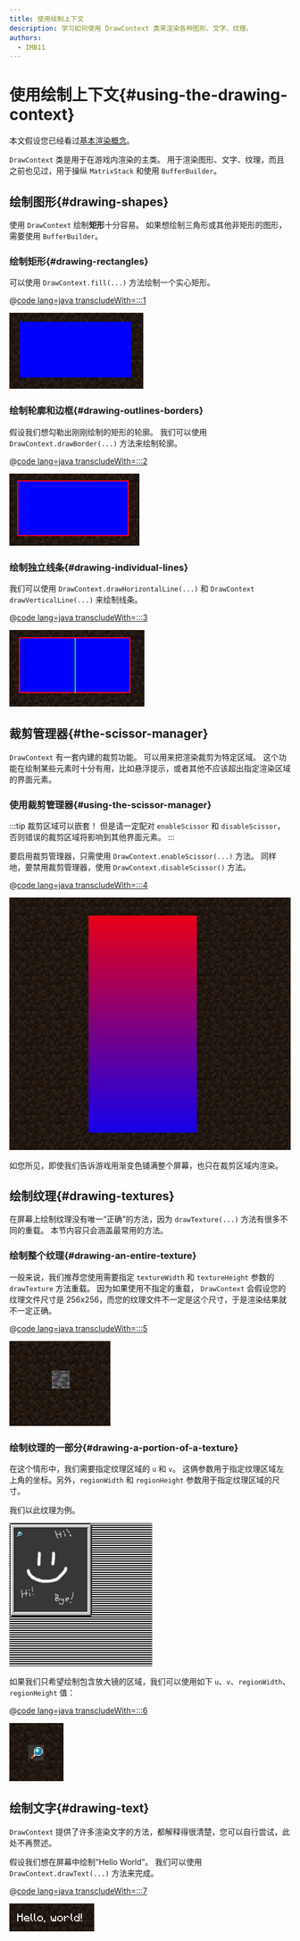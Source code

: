 ```yaml
---
title: 使用绘制上下文
description: 学习如何使用 DrawContext 类来渲染各种图形、文字、纹理。
authors:
  - IMB11
---
```


# 使用绘制上下文{#using-the-drawing-context}

本文假设您已经看过[基本渲染概念](./basic-concepts)。

`DrawContext` 类是用于在游戏内渲染的主类。 用于渲染图形、文字、纹理，而且之前也见过，用于操纵 `MatrixStack` 和使用 `BufferBuilder`。

## 绘制图形{#drawing-shapes}

使用 `DrawContext` 绘制**矩形**十分容易。 如果想绘制三角形或其他非矩形的图形，需要使用 `BufferBuilder`。

### 绘制矩形{#drawing-rectangles}

可以使用 `DrawContext.fill(...)` 方法绘制一个实心矩形。

@[code lang=java transcludeWith=:::1](@/reference/latest/src/client/java/com/example/docs/rendering/DrawContextExampleScreen.java)

![矩形](/assets/develop/rendering/draw-context-rectangle.png)

### 绘制轮廓和边框{#drawing-outlines-borders}

假设我们想勾勒出刚刚绘制的矩形的轮廓。 我们可以使用 `DrawContext.drawBorder(...)` 方法来绘制轮廓。

@[code lang=java transcludeWith=:::2](@/reference/latest/src/client/java/com/example/docs/rendering/DrawContextExampleScreen.java)

![带边框的矩形](/assets/develop/rendering/draw-context-rectangle-border.png)

### 绘制独立线条{#drawing-individual-lines}

我们可以使用 `DrawContext.drawHorizontalLine(...)` 和 `DrawContext drawVerticalLine(...)` 来绘制线条。

@[code lang=java transcludeWith=:::3](@/reference/latest/src/client/java/com/example/docs/rendering/DrawContextExampleScreen.java)

![线条](/assets/develop/rendering/draw-context-lines.png)

## 裁剪管理器{#the-scissor-manager}

`DrawContext` 有一套内建的裁剪功能。 可以用来把渲染裁剪为特定区域。 这个功能在绘制某些元素时十分有用，比如悬浮提示，或者其他不应该超出指定渲染区域的界面元素。

### 使用裁剪管理器{#using-the-scissor-manager}

:::tip
裁剪区域可以嵌套！ 但是请一定配对 `enableScissor` 和 `disableScissor`，否则错误的裁剪区域将影响到其他界面元素。
:::

要启用裁剪管理器，只需使用 `DrawContext.enableScissor(...)` 方法。 同样地，要禁用裁剪管理器，使用 `DrawContext.disableScissor()` 方法。

@[code lang=java transcludeWith=:::4](@/reference/latest/src/client/java/com/example/docs/rendering/DrawContextExampleScreen.java)

![裁剪区域](/assets/develop/rendering/draw-context-scissor.png)

如您所见，即使我们告诉游戏用渐变色铺满整个屏幕，也只在裁剪区域内渲染。

## 绘制纹理{#drawing-textures}

在屏幕上绘制纹理没有唯一“正确”的方法，因为 `drawTexture(...)` 方法有很多不同的重载。 本节内容只会涵盖最常用的方法。

### 绘制整个纹理{#drawing-an-entire-texture}

一般来说，我们推荐您使用需要指定 `textureWidth` 和 `textureHeight` 参数的 `drawTexture` 方法重载。 因为如果使用不指定的重载， `DrawContext` 会假设您的纹理文件尺寸是 256x256，而您的纹理文件不一定是这个尺寸，于是渲染结果就不一定正确。

@[code lang=java transcludeWith=:::5](@/reference/latest/src/client/java/com/example/docs/rendering/DrawContextExampleScreen.java)

![绘制整个纹理](/assets/develop/rendering/draw-context-whole-texture.png)

### 绘制纹理的一部分{#drawing-a-portion-of-a-texture}

在这个情形中，我们需要指定纹理区域的 `u` 和 `v`。 这俩参数用于指定纹理区域左上角的坐标。另外，`regionWidth` 和 `regionHeight` 参数用于指定纹理区域的尺寸。

我们以此纹理为例。

![配方书纹理](/assets/develop/rendering/draw-context-recipe-book-background.png)

如果我们只希望绘制包含放大镜的区域，我们可以使用如下 `u`、`v`、`regionWidth`、`regionHeight` 值：

@[code lang=java transcludeWith=:::6](@/reference/latest/src/client/java/com/example/docs/rendering/DrawContextExampleScreen.java)

![区域纹理](/assets/develop/rendering/draw-context-region-texture.png)

## 绘制文字{#drawing-text}

`DrawContext` 提供了许多渲染文字的方法，都解释得很清楚，您可以自行尝试，此处不再赘述。

假设我们想在屏幕中绘制“Hello World”。 我们可以使用 `DrawContext.drawText(...)` 方法来完成。

@[code lang=java transcludeWith=:::7](@/reference/latest/src/client/java/com/example/docs/rendering/DrawContextExampleScreen.java)

![绘制文字](/assets/develop/rendering/draw-context-text.png)
